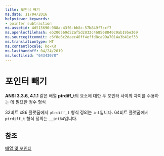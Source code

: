 ```yaml
---
title: 포인터 빼기
ms.date: 11/04/2016
helpviewer_keywords:
- pointer subtraction
ms.assetid: 4d515690-088a-43f6-bb8c-57b849f7ccf7
ms.openlocfilehash: eb206569d52af5d2832c468568840c9ab19be369
ms.sourcegitcommit: c6f8e6c2daec40ff4effd8ca99a7014a3b41ef33
ms.translationtype: HT
ms.contentlocale: ko-KR
ms.lasthandoff: 04/24/2019
ms.locfileid: "64343078"
---
```

# <a name="pointer-subtraction"></a>포인터 빼기

**ANSI 3.3.6, 4.1.1** 같은 배열 **ptrdiff_t**의 요소에 대한 두 포인터 사이의 차이를 수용하는 데 필요한 정수 형식

32비트 x86 플랫폼에서 `ptrdiff_t` 형식 정의는 `int`입니다. 64비트 플랫폼에서 `ptrdiff_t` 형식 정의는 `__int64`입니다.

## <a name="see-also"></a>참조

[배열 및 포인터](../c-language/arrays-and-pointers.md)
